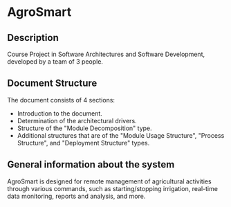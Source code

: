 # AgroSmart 
## Description
Course Project in Software Architectures and Software Development, developed by a team of 3 people.
## Document Structure
The document consists of 4 sections:
- Introduction to the document.
- Determination of the architectural drivers.
- Structure of the "Module Decomposition" type.
- Additional structures that are of the "Module Usage Structure", "Process Structure", and "Deployment Structure" types.
## General information about the system
AgroSmart is designed for remote management of agricultural activities through various commands, such as starting/stopping irrigation, real-time data monitoring, reports and analysis, and more.
